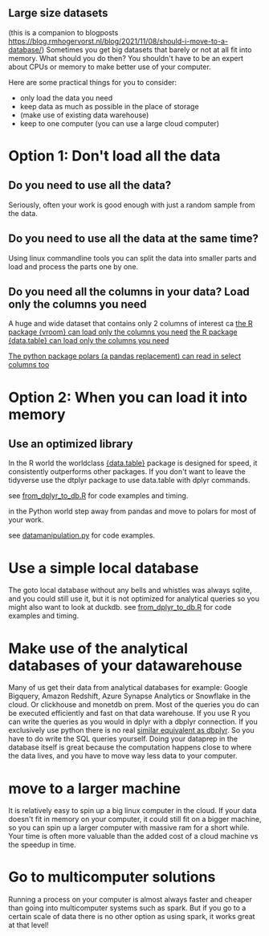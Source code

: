 ## Large size datasets
(this is a companion to blogposts <https://blog.rmhogervorst.nl/blog/2021/11/08/should-i-move-to-a-database/>)
Sometimes you get big datasets that barely or not at all fit into memory.
What should you do then? You shouldn't have to be an expert about CPUs or memory
to make better use of your computer.

Here are some practical things for you to consider:

* only load the data you need
* keep data as much as possible in the place of storage
* (make use of existing data warehouse)
* keep to one computer (you can use a large cloud computer)



# Option 1: Don't load all the data

## Do you need to use all the data?
Seriously, often your work is good enough with just a random sample from the data.

## Do you need to use all the data at the same time?
Using linux commandline tools you can split the data into smaller parts and load and process the parts one by one.

## Do you need all the columns in your data? Load only the columns you need
A huge and wide dataset that contains only 2 columns of interest ca
[the R package {vroom} can load only the columns you need](https://vroom.r-lib.org/articles/vroom.html#column-selection)
[the R package {data.table} can load only the columns you need](https://rdatatable.gitlab.io/data.table/reference/fread.html)

[The python package polars (a pandas replacement) can read in select columns too](https://pola-rs.github.io/polars/py-polars/html/reference/api/polars.read_csv.html)

# Option 2: When you can load it into memory

## Use an optimized library
In the R world the worldclass [{data.table}](https://rdatatable.gitlab.io/data.table/) package
is designed for speed, it consistently outperforms other packages.
If you don't want to leave the tidyverse use the dtplyr package to use data.table
with dplyr commands.

see [from_dplyr_to_db.R](from_dplyr_to_db.R) for code examples and timing.

in the Python world step away from pandas and move to polars for most of your work.

see [datamanipulation.py](datamanipulation.py) for code examples.


# Use a simple local database
The goto local database without any bells and whistles was always sqlite, and
you could still use it, but it is not optimized for analytical queries so you
might also want to look at duckdb.
see [from_dplyr_to_db.R](from_dplyr_to_db.R) for code examples and timing. 


# Make use of the analytical databases of your datawarehouse
Many of us get their data from analytical databases for example: Google Bigquery, Amazon Redshift, Azure Synapse Analytics or Snowflake in the cloud. Or clickhouse and monetdb on prem. Most of the queries you do can be executed efficiently and fast on that data warehouse. If you use R you can write the queries as you would in dplyr with a dbplyr connection. 
If you exclusively use python there is no real [similar  equivalent as dbplyr](https://www.reddit.com/r/datascience/comments/fgusho/what_is_the_closest_python_equivalent_of_rs_dbplyr/). So you have to do write the SQL queries yourself. 
Doing your dataprep in the database itself is great because the computation happens close to where the data lives, and you have to move way less data to your computer.

# move to a larger machine
It is relatively easy to spin up a big linux computer in the cloud. 
If your data doesn't fit in memory on your computer, it could still fit on a bigger machine, so you can spin up a larger computer with massive ram for a short while. Your time is often more valuable than the added cost of a cloud machine vs the speedup in time.


# Go to multicomputer solutions
Running a process on your computer is almost always faster and cheaper than going into multicomputer systems such as spark. But if you go to a certain scale of data 
there is no other option as using spark, it works great at that level!


